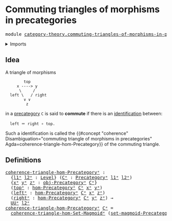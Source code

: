 # Commuting triangles of morphisms in precategories

<pre class="Agda"><a id="62" class="Keyword">module</a> <a id="69" href="category-theory.commuting-triangles-of-morphisms-in-precategories%25E1%25B5%2589.html" class="Module">category-theory.commuting-triangles-of-morphisms-in-precategoriesᵉ</a> <a id="136" class="Keyword">where</a>
</pre>
<details><summary>Imports</summary>

<pre class="Agda"><a id="192" class="Keyword">open</a> <a id="197" class="Keyword">import</a> <a id="204" href="category-theory.commuting-triangles-of-morphisms-in-set-magmoids%25E1%25B5%2589.html" class="Module">category-theory.commuting-triangles-of-morphisms-in-set-magmoidsᵉ</a>
<a id="270" class="Keyword">open</a> <a id="275" class="Keyword">import</a> <a id="282" href="category-theory.precategories%25E1%25B5%2589.html" class="Module">category-theory.precategoriesᵉ</a>

<a id="314" class="Keyword">open</a> <a id="319" class="Keyword">import</a> <a id="326" href="foundation.identity-types%25E1%25B5%2589.html" class="Module">foundation.identity-typesᵉ</a>
<a id="353" class="Keyword">open</a> <a id="358" class="Keyword">import</a> <a id="365" href="foundation.universe-levels%25E1%25B5%2589.html" class="Module">foundation.universe-levelsᵉ</a>
</pre>
</details>

## Idea

A triangle of morphisms

```text
        top
     x ----> y
      \     /
  left \   / right
        ∨ ∨
         z
```

in a [precategory](category-theory.precategories.md) `C` is said to **commute**
if there is an [identification](foundation-core.identity-types.md) between:

```text
  left ＝ right ∘ top.
```

Such a identification is called the
{{#concept "coherence" Disambiguation="commuting triangle of morphisms in precategories" Agda=coherence-triangle-hom-Precategory}}
of the commuting triangle.

## Definitions

<pre class="Agda"><a id="coherence-triangle-hom-Precategoryᵉ"></a><a id="951" href="category-theory.commuting-triangles-of-morphisms-in-precategories%25E1%25B5%2589.html#951" class="Function">coherence-triangle-hom-Precategoryᵉ</a> <a id="987" class="Symbol">:</a>
  <a id="991" class="Symbol">{</a><a id="992" href="category-theory.commuting-triangles-of-morphisms-in-precategories%25E1%25B5%2589.html#992" class="Bound">l1ᵉ</a> <a id="996" href="category-theory.commuting-triangles-of-morphisms-in-precategories%25E1%25B5%2589.html#996" class="Bound">l2ᵉ</a> <a id="1000" class="Symbol">:</a> <a id="1002" href="Agda.Primitive.html#742" class="Postulate">Level</a><a id="1007" class="Symbol">}</a> <a id="1009" class="Symbol">(</a><a id="1010" href="category-theory.commuting-triangles-of-morphisms-in-precategories%25E1%25B5%2589.html#1010" class="Bound">Cᵉ</a> <a id="1013" class="Symbol">:</a> <a id="1015" href="category-theory.precategories%25E1%25B5%2589.html#3370" class="Function">Precategoryᵉ</a> <a id="1028" href="category-theory.commuting-triangles-of-morphisms-in-precategories%25E1%25B5%2589.html#992" class="Bound">l1ᵉ</a> <a id="1032" href="category-theory.commuting-triangles-of-morphisms-in-precategories%25E1%25B5%2589.html#996" class="Bound">l2ᵉ</a><a id="1035" class="Symbol">)</a>
  <a id="1039" class="Symbol">{</a><a id="1040" href="category-theory.commuting-triangles-of-morphisms-in-precategories%25E1%25B5%2589.html#1040" class="Bound">xᵉ</a> <a id="1043" href="category-theory.commuting-triangles-of-morphisms-in-precategories%25E1%25B5%2589.html#1043" class="Bound">yᵉ</a> <a id="1046" href="category-theory.commuting-triangles-of-morphisms-in-precategories%25E1%25B5%2589.html#1046" class="Bound">zᵉ</a> <a id="1049" class="Symbol">:</a> <a id="1051" href="category-theory.precategories%25E1%25B5%2589.html#4836" class="Function">obj-Precategoryᵉ</a> <a id="1068" href="category-theory.commuting-triangles-of-morphisms-in-precategories%25E1%25B5%2589.html#1010" class="Bound">Cᵉ</a><a id="1070" class="Symbol">}</a>
  <a id="1074" class="Symbol">(</a><a id="1075" href="category-theory.commuting-triangles-of-morphisms-in-precategories%25E1%25B5%2589.html#1075" class="Bound">topᵉ</a> <a id="1080" class="Symbol">:</a> <a id="1082" href="category-theory.precategories%25E1%25B5%2589.html#4999" class="Function">hom-Precategoryᵉ</a> <a id="1099" href="category-theory.commuting-triangles-of-morphisms-in-precategories%25E1%25B5%2589.html#1010" class="Bound">Cᵉ</a> <a id="1102" href="category-theory.commuting-triangles-of-morphisms-in-precategories%25E1%25B5%2589.html#1040" class="Bound">xᵉ</a> <a id="1105" href="category-theory.commuting-triangles-of-morphisms-in-precategories%25E1%25B5%2589.html#1043" class="Bound">yᵉ</a><a id="1107" class="Symbol">)</a>
  <a id="1111" class="Symbol">(</a><a id="1112" href="category-theory.commuting-triangles-of-morphisms-in-precategories%25E1%25B5%2589.html#1112" class="Bound">leftᵉ</a> <a id="1118" class="Symbol">:</a> <a id="1120" href="category-theory.precategories%25E1%25B5%2589.html#4999" class="Function">hom-Precategoryᵉ</a> <a id="1137" href="category-theory.commuting-triangles-of-morphisms-in-precategories%25E1%25B5%2589.html#1010" class="Bound">Cᵉ</a> <a id="1140" href="category-theory.commuting-triangles-of-morphisms-in-precategories%25E1%25B5%2589.html#1040" class="Bound">xᵉ</a> <a id="1143" href="category-theory.commuting-triangles-of-morphisms-in-precategories%25E1%25B5%2589.html#1046" class="Bound">zᵉ</a><a id="1145" class="Symbol">)</a>
  <a id="1149" class="Symbol">(</a><a id="1150" href="category-theory.commuting-triangles-of-morphisms-in-precategories%25E1%25B5%2589.html#1150" class="Bound">rightᵉ</a> <a id="1157" class="Symbol">:</a> <a id="1159" href="category-theory.precategories%25E1%25B5%2589.html#4999" class="Function">hom-Precategoryᵉ</a> <a id="1176" href="category-theory.commuting-triangles-of-morphisms-in-precategories%25E1%25B5%2589.html#1010" class="Bound">Cᵉ</a> <a id="1179" href="category-theory.commuting-triangles-of-morphisms-in-precategories%25E1%25B5%2589.html#1043" class="Bound">yᵉ</a> <a id="1182" href="category-theory.commuting-triangles-of-morphisms-in-precategories%25E1%25B5%2589.html#1046" class="Bound">zᵉ</a><a id="1184" class="Symbol">)</a> <a id="1186" class="Symbol">→</a>
  <a id="1190" href="Agda.Primitive.html#429" class="Primitive">UUᵉ</a> <a id="1194" href="category-theory.commuting-triangles-of-morphisms-in-precategories%25E1%25B5%2589.html#996" class="Bound">l2ᵉ</a>
<a id="1198" href="category-theory.commuting-triangles-of-morphisms-in-precategories%25E1%25B5%2589.html#951" class="Function">coherence-triangle-hom-Precategoryᵉ</a> <a id="1234" href="category-theory.commuting-triangles-of-morphisms-in-precategories%25E1%25B5%2589.html#1234" class="Bound">Cᵉ</a> <a id="1237" class="Symbol">=</a>
  <a id="1241" href="category-theory.commuting-triangles-of-morphisms-in-set-magmoids%25E1%25B5%2589.html#869" class="Function">coherence-triangle-hom-Set-Magmoidᵉ</a> <a id="1277" class="Symbol">(</a><a id="1278" href="category-theory.precategories%25E1%25B5%2589.html#8559" class="Function">set-magmoid-Precategoryᵉ</a> <a id="1303" href="category-theory.commuting-triangles-of-morphisms-in-precategories%25E1%25B5%2589.html#1234" class="Bound">Cᵉ</a><a id="1305" class="Symbol">)</a>
</pre>